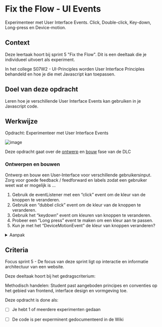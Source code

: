 
# Fix the Flow - UI Events

Experimenteer met User Interface Events. Click, Double-click, Key-down, Long-press en Device-motion.

## Context

Deze leertaak hoort bij sprint 5 "Fix the Flow". Dit is een deeltaak die je individueel uitvoert als experiment.

In het college S07W2 - UI-Principles worden User Interface Principles behandeld en hoe je die met Javascript kan toepassen. 

## Doel van deze opdracht

Leren hoe je verschillende User Interface Events kan gebruiken in je Javascript code.

## Werkwijze

Opdracht: Experimenteer met User Interface Events

![image](https://user-images.githubusercontent.com/1391509/154644647-287da7f0-cdad-4966-ac48-d5ef9cc8b5af.png)

Deze opdracht gaat over de [ontwerp](#ontwerpen-en-bouwen) en [bouw](#ontwerpen-en-bouwen) fase van de DLC

### Ontwerpen en bouwen

Ontwerp en bouw een User-Interface voor verschillende gebruikersinput. Zorg voor goede feedback / feedforward en labels zodat een gebruiker weet wat er mogelijk is …

1. Gebruik de eventListener met een “click” event om de kleur van de knoppen te veranderen. 
2. Gebruik een “dubbel click” event om de kleur van de knoppen te veranderen. 
3. Gebruik het “keydown” event om kleuren van knoppen te veranderen.
4. Probeer een “Long press” event te maken om een kleur aan te passen.
5. Kun je met het “DeviceMotionEvent” de kleur van knoppen veranderen?


<details>
<summary>Aanpak</summary>

1. Fork deze deeltaak en clone de code naar je laptop
2. Schets de pagina met goede labels, bedenk hoe je de gebruiker feedback / feedforward kunt geven
4. maak een breakdown-schets waarin je bedenkt welke HTML, CSS and JS je nodig hebt.
5. Selecteer de juiste elementen uit de DOM met de _querySelector_
6. Gebruik de _addEventListener_ in JS om een event aan een element te koppelen
7. Gebruik de _classList_ in JS om een andere class aan een element toe te voegen
8. TIP: Test stap-voor-stap of je de goede dingen doet met console.log()

#### Materiaal

- Tutorial microinteractions met querySelector, addEvenlistener en classList [if you only know one thing about JavaScript, this is what I would recommend](https://css-tricks.com/video-screencasts/150-hey-designers-know-one-thing-javascript-recommend/)

- [Introduction to events](https://developer.mozilla.org/en-US/docs/Learn/JavaScript/Building_blocks/Events)
- [QuerySelector](https://developer.mozilla.org/en-US/docs/Web/API/Document/querySelector)
- [ClassList](https://developer.mozilla.org/en-US/docs/Web/API/Element/classList) 
  
- [MDN Mouse events](https://developer.mozilla.org/en-US/docs/Web/API/Element#mouse_events)
- [MDN Keyboard events](https://developer.mozilla.org/en-US/docs/Web/API/Element#keyboard_events)
- [MDN DeviceMotionEvent - experimental](https://developer.mozilla.org/en-US/docs/Web/API/DeviceMotionEvent)


</details>



## Criteria

Focus sprint 5 - De focus van deze sprint ligt op interactie en informatie architectuur van een website.

Deze deeltaak hoort bij het gedragscriterium:

Methodisch handelen: Student past aangeboden principes en conventies op het gebied van frontend, interface design en vormgeving toe.

Deze opdracht is done als:

- [ ] Je hebt 1 of meerdere experimenten gedaan
- [ ] De code is per experminent gedocumenteerd in de Wiki

